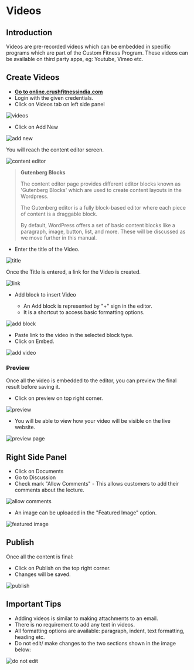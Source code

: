 #   **Videos**

##  **Introduction**

Videos are pre-recorded videos which can be embedded in specific programs which are part of the Custom Fitness Program. These videos can be available on third party apps, eg: Youtube, Vimeo etc.

## **Create Videos**

*   <a href="https://online.crushfitnessindia.com/wp-admin" target="_blank">**Go to online.crushfitnessindia.com**</a>
*   Login with the given credentials.
*   Click on Videos tab on left side panel

![videos](../images/Videos/videos.jpg)

*   Click on Add New

![add new](../images/Videos/addnew.jpg)

You will reach the content editor screen.

![content editor](../images/Videos/contenteditor.jpg)

>   **Gutenberg Blocks**
>
> The content editor page provides different editor blocks known as 'Gutenberg Blocks' which are used to create content layouts in the Wordpress.
>   
>   The Gutenberg editor is a fully block-based editor where each piece of content is a draggable block.
>   
>   By default, WordPress offers a set of basic content blocks like a paragraph, image, button, list, and more. These will be discussed as we move further in this manual.
> 


*   Enter the title of the Video.

![title](../images/Videos/addtitle.jpg)

Once the Title is entered, a link for the Video is created.

![link](../images/Videos/videolink.jpg)

*   Add block to insert Video

    -   An Add block is represented by "+" sign in the editor.
    -   It is a shortcut to access basic formatting options.

![add block](../images/Videos/addblock.jpg)

*   Paste link to the video in the selected block type.
*   Click on Embed.

![add video](../images/Videos/addvideo.jpg)

### **Preview**

Once all the video is embedded to the editor, you can preview the final result before saving it.

*   Click on preview on top right corner.

![preview](../images/Videos/preview.jpg)

*   You will be able to view how your video will be visible on the live website.

![preview page](../images/Videos/previewpage.jpg)

## **Right Side Panel**

*   Click on Documents
*   Go to Discussion
*   Check mark "Allow Comments" - This allows customers to add their comments about the lecture.

![allow comments](../images/Videos/allowcomments.jpg)

*   An image can be uploaded in the "Featured Image" option.

![featured image](../images/Videos/featuredimage.jpg)


## **Publish**

Once all the content is final:

-   Click on Publish on the top right corner.
-   Changes will be saved.

![publish](../images/Videos/publish.jpg)


## **Important Tips**

-   Adding videos is similar to making attachments to an email.
-   There is no requirement to add any text in videos.
-   All formatting options are available: paragraph, indent, text formatting, heading etc.
-   Do not edit/ make changes to the two sections shown in the image below:

![do not edit](../images/Videos/donottouch.jpg)


